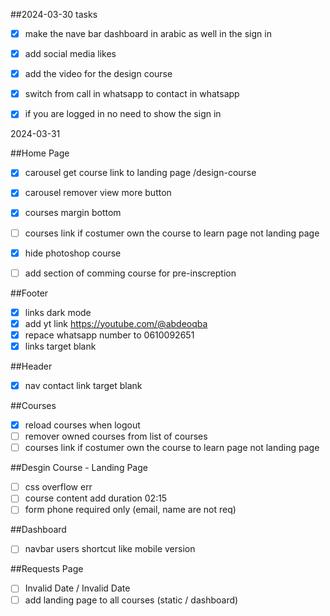 







##2024-03-30 tasks

- [x] make the nave bar dashboard in arabic as well in the sign in
- [x] add social media likes
- [x] add the video for the design course
- [x] switch from call in whatsapp to contact in whatsapp
- [x] if you are logged in no need to show the sign in



2024-03-31

##Home Page

- [x]  carousel get course link to landing page /design-course
- [x]  carousel remover view more button
- [x]  courses margin bottom
- [ ]  courses link if costumer own the course to learn page not landing page
- [x]  hide photoshop course
- [ ]  add section of comming course for pre-inscreption




##Footer

- [x]  links dark mode
- [x]  add yt link https://youtube.com/@abdeoqba
- [x]  repace whatsapp number to 0610092651
- [x]  links target blank

##Header

- [x]  nav contact link target blank

##Courses

- [x]  reload courses when logout
- [ ]  remover owned courses from list of courses
- [ ]  courses link if costumer own the course to learn page not landing page

##Desgin Course - Landing Page

- [ ]  css overflow err
- [ ]  course content add duration 02:15
- [ ]  form phone required only (email, name are not req)

##Dashboard

- [ ]  navbar users shortcut like mobile version

##Requests Page

- [ ]  Invalid Date / Invalid Date
- [ ]  add landing page to all courses (static / dashboard)

